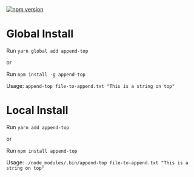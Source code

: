 [![npm version](https://badge.fury.io/js/append-top.svg)](https://badge.fury.io/js/append-top)

# Global Install

Run `yarn global add append-top`

or

Run `npm install -g append-top`

Usage: `append-top file-to-append.txt "This is a string on top"`

# Local Install

Run `yarn add append-top`

or

Run `npm install append-top`

Usage: `./node_modules/.bin/append-top file-to-append.txt "This is a string on top"`

